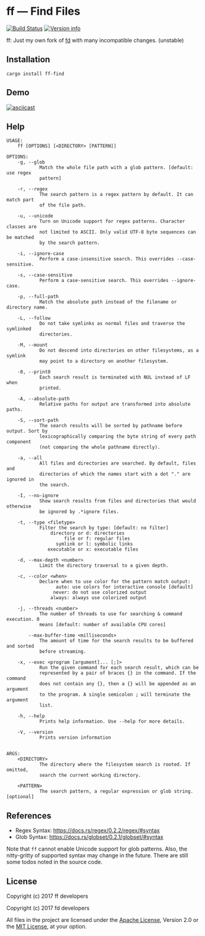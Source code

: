 # ff — Find Files

[![Build Status](https://travis-ci.org/jakwings/ff-find.svg?branch=master)](https://travis-ci.org/jakwings/ff-find)
[![Version info](https://img.shields.io/crates/v/ff-find.svg)](https://crates.io/crates/ff-find)

ff: Just my own fork of [fd] with many incompatible changes. (unstable)

[fd]: https://github.com/sharkdp/fd/tree/7ecb6239504dff9eb9e9359521ece6744ef04f67

## Installation

```
cargo install ff-find
```

## Demo

[![asciicast](https://asciinema.org/a/nn1pW9K6sJV41LodedS46ezQU.png)](https://asciinema.org/a/nn1pW9K6sJV41LodedS46ezQU)

## Help

```
USAGE:
    ff [OPTIONS] [<DIRECTORY> [PATTERN]]

OPTIONS:
    -g, --glob
            Match the whole file path with a glob pattern. [default: use regex
            pattern]

    -r, --regex
            The search pattern is a regex pattern by default. It can match part
            of the file path.

    -u, --unicode
            Turn on Unicode support for regex patterns. Character classes are
            not limited to ASCII. Only valid UTF-8 byte sequences can be matched
            by the search pattern.

    -i, --ignore-case
            Perform a case-insensitive search. This overrides --case-sensitive.

    -s, --case-sensitive
            Perform a case-sensitive search. This overrides --ignore-case.

    -p, --full-path
            Match the absolute path instead of the filename or directory name.

    -L, --follow
            Do not take symlinks as normal files and traverse the symlinked
            directories.

    -M, --mount
            Do not descend into directories on other filesystems, as a symlink
            may point to a directory on another filesystem.

    -0, --print0
            Each search result is terminated with NUL instead of LF when
            printed.

    -A, --absolute-path
            Relative paths for output are transformed into absolute paths.

    -S, --sort-path
            The search results will be sorted by pathname before output. Sort by
            lexicographically comparing the byte string of every path component
            (not comparing the whole pathname directly).

    -a, --all
            All files and directories are searched. By default, files and
            directories of which the names start with a dot "." are ignored in
            the search.

    -I, --no-ignore
            Show search results from files and directories that would otherwise
            be ignored by .*ignore files.

    -t, --type <filetype>
            Filter the search by type: [default: no filter]
                directory or d: directories
                     file or f: regular files
                  symlink or l: symbolic links
               executable or x: executable files

    -d, --max-depth <number>
            Limit the directory traversal to a given depth.

    -c, --color <when>
            Declare when to use color for the pattern match output:
                  auto: use colors for interactive console [default]
                 never: do not use colorized output
                always: always use colorized output

    -j, --threads <number>
            The number of threads to use for searching & command execution. 0
            means [default: number of available CPU cores]

        --max-buffer-time <milliseconds>
            The amount of time for the search results to be buffered and sorted
            before streaming.

    -x, --exec <program [argument]... [;]>
            Run the given command for each search result, which can be
            represented by a pair of braces {} in the command. If the command
            does not contain any {}, then a {} will be appended as an argument
            to the program. A single semicolon ; will terminate the argument
            list.

    -h, --help
            Prints help information. Use --help for more details.

    -V, --version
            Prints version information


ARGS:
    <DIRECTORY>
            The directory where the filesystem search is rooted. If omitted,
            search the current working directory.

    <PATTERN>
            The search pattern, a regular expression or glob string. [optional]
```


## References

*   Regex Syntax: https://docs.rs/regex/0.2.2/regex/#syntax
*   Glob Syntax: https://docs.rs/globset/0.2.1/globset/#syntax

Note that `ff` cannot enable Unicode support for glob patterns. Also, the
nitty-gritty of supported syntax may change in the future. There are still some
todos noted in the source code.


## License

Copyright (c) 2017 ff developers

Copyright (c) 2017 fd developers

All files in the project are licensed under the [Apache License], Version 2.0
or the [MIT License], at your option.

[Apache License]: https://www.apache.org/licenses/LICENSE-2.0
[MIT License]: https://opensource.org/licenses/MIT
